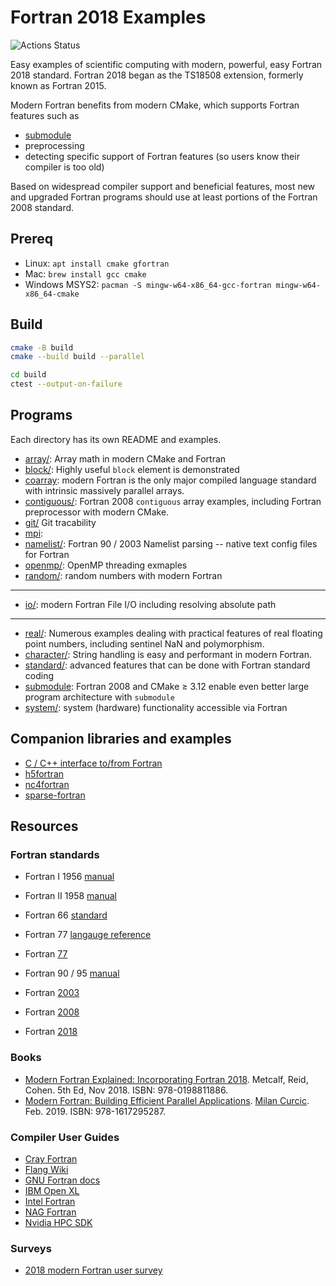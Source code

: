 # Fortran 2018 Examples

![Actions Status](https://github.com/scivision/fortran2018-examples/workflows/cmake/badge.svg)

Easy examples of scientific computing with modern, powerful, easy Fortran 2018 standard.
Fortran 2018 began as the TS18508 extension, formerly known as Fortran 2015.

Modern Fortran benefits from modern CMake, which supports Fortran features such as

* [submodule](https://github.com/scivision/fortran-submodule)
* preprocessing
* detecting specific support of Fortran features (so users know their compiler is too old)

Based on widespread compiler support and beneficial features, most new and upgraded Fortran programs should use at least portions of the Fortran 2008 standard.

## Prereq

* Linux: `apt install cmake gfortran`
* Mac: `brew install gcc cmake`
* Windows MSYS2: `pacman -S mingw-w64-x86_64-gcc-fortran mingw-w64-x86_64-cmake`

## Build

```sh
cmake -B build
cmake --build build --parallel

cd build
ctest --output-on-failure
```

## Programs

Each directory has its own README and examples.

* [array/](./src/array): Array math in modern CMake and Fortran
* [block/](./src/block): Highly useful `block` element is demonstrated
* [coarray](https://github.com/scivision/fortran-mpi-examples): modern Fortran is the only major compiled language standard with intrinsic massively parallel arrays.
* [contiguous/](./src/contiguous): Fortran 2008 `contiguous` array examples, including Fortran preprocessor with modern CMake.
* [git/](./src/git) Git tracability
* [mpi](https://github.com/scivision/fortran-mpi-examples):
* [namelist/](./src/namelist): Fortran 90 / 2003 Namelist parsing -- native text config files for Fortran
* [openmp/](./src/openmp): OpenMP threading exmaples
* [random/](./src/random): random numbers with modern Fortran

---

* [io/](./src/io): modern Fortran File I/O including resolving absolute path

---

* [real/](./src/real): Numerous examples dealing with practical features of real floating point numbers, including sentinel NaN and polymorphism.
* [character/](./src/character): String handling is easy and performant in modern Fortran.
* [standard/](./src/standard): advanced features that can be done with Fortran standard coding
* [submodule](https://github.com/scivision/fortran-submodule): Fortran 2008 and CMake &ge; 3.12 enable even better large program architecture with `submodule`
* [system/](./src/system): system (hardware) functionality accessible via Fortran

## Companion libraries and examples

* [C / C++ interface to/from Fortran](https://github.com/scivision/fortran-cpp-interface)
* [h5fortran](https://github.com/geospace-code/h5fortran-mpi)
* [nc4fortran](https://github.com/geospace-code/nc4fortran)
* [sparse-fortran](https://github.com/scivision/sparse-fortran)

## Resources

### Fortran standards

* Fortran I 1956 [manual](https://www.fortran.com/FortranForTheIBM704.pdf)
* Fortran II 1958 [manual](http://archive.computerhistory.org/resources/text/Fortran/102653989.05.01.acc.pdf)

* Fortran 66 [standard](http://web.eah-jena.de/~kleine/history/languages/ansi-x3dot9-1966-Fortran66.pdf)

* Fortran 77 [langauge reference](http://physik.uibk.ac.at/hephy/praktikum/fortran_manual.pdf)
* Fortran [77](http://www.fortran.com/F77_std/f77_std.html)

* Fortran 90 / 95 [manual](http://www.chem.ucl.ac.uk/resources/history/people/vanmourik/images/Fortran%2095-manual.pdf)

* Fortran [2003](https://wg5-fortran.org/f2003.html)
* Fortran [2008](https://wg5-fortran.org/f2008.html)
* Fortran [2018](https://wg5-fortran.org/f2018.html)

### Books

* [Modern Fortran Explained: Incorporating Fortran 2018](https://global.oup.com/academic/product/modern-fortran-explained-9780198811886).
  Metcalf, Reid, Cohen. 5th Ed, Nov 2018. ISBN:  978-0198811886.
* [Modern Fortran: Building Efficient Parallel Applications](https://www.manning.com/books/modern-fortran).
  [Milan Curcic](https://twitter.com/realmilancurcic).
  Feb. 2019. ISBN: 978-1617295287.

### Compiler User Guides

* [Cray Fortran](https://support.hpe.com/hpesc/public/docDisplay?docId=a00115296en_us)
* [Flang Wiki](https://github.com/flang-compiler/flang/wiki)
* [GNU Fortran docs](https://gcc.gnu.org/onlinedocs/)
* [IBM Open XL](https://www.ibm.com/support/pages/ibm-open-xl-fortran-linux-power-and-xl-fortran-linux-documentation-library)
* [Intel Fortran](https://www.intel.com/content/www/us/en/develop/documentation/fortran-compiler-oneapi-dev-guide-and-reference/top.html)
* [NAG Fortran](https://www.nag.com/content/nag-fortran-compiler-documentation)
* [Nvidia HPC SDK](https://docs.nvidia.com/hpc-sdk)

### Surveys

* [2018 modern Fortran user survey](http://www.fortran.bcs.org/2018/FortranBenefitsSurvey_interimrep_Aug2018.pdf)

